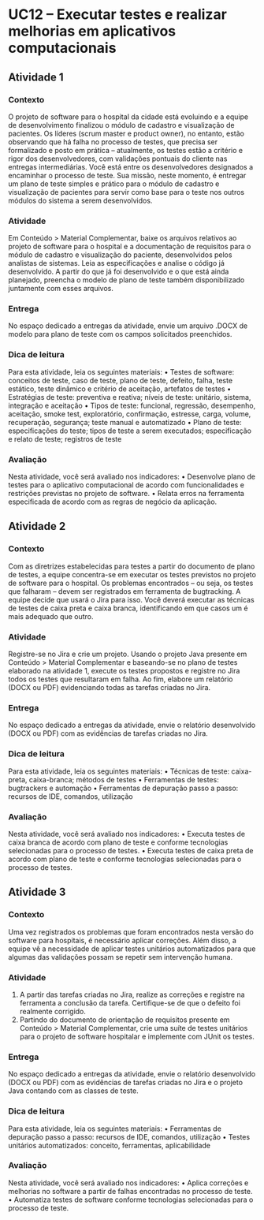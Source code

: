 # UC12 – Executar testes e realizar melhorias em aplicativos computacionais

## Atividade 1

### Contexto
O projeto de software para o hospital da cidade está evoluindo e a equipe de desenvolvimento finalizou o módulo de cadastro e visualização de pacientes. Os líderes (scrum master e product owner), no entanto, estão observando que há falha no processo de testes, que precisa ser formalizado e posto em prática – atualmente, os testes estão a critério e rigor dos desenvolvedores, com validações pontuais do cliente nas entregas intermediárias.
Você está entre os desenvolvedores designados a encaminhar o processo de teste. Sua missão, neste momento, é entregar um plano de teste simples e prático para o módulo de cadastro e visualização de pacientes para servir como base para o teste nos outros módulos do sistema a serem desenvolvidos.

### Atividade
Em Conteúdo > Material Complementar, baixe os arquivos relativos ao projeto de software para o hospital e a documentação de requisitos para o módulo de cadastro e visualização do paciente, desenvolvidos pelos analistas de sistemas. Leia as especificações e analise o código já desenvolvido. A partir do que já foi desenvolvido e o que está ainda planejado, preencha o modelo de plano de teste também disponibilizado juntamente com esses arquivos.

### Entrega
No espaço dedicado a entregas da atividade, envie um arquivo .DOCX de modelo para plano de teste com os campos solicitados preenchidos.

### Dica de leitura
Para esta atividade, leia os seguintes materiais:
•	Testes de software: conceitos de teste, caso de teste, plano de teste, defeito, falha, teste estático, teste dinâmico e critério de aceitação, artefatos de testes
•	Estratégias de teste: preventiva e reativa; níveis de teste: unitário, sistema, integração e aceitação
•	Tipos de teste: funcional, regressão, desempenho, aceitação, smoke test, exploratório, confirmação, estresse, carga, volume, recuperação, segurança; teste manual e automatizado
•	Plano de teste: especificações do teste; tipos de teste a serem executados; especificação e relato de teste; registros de teste

### Avaliação
Nesta atividade, você será avaliado nos indicadores:
•	Desenvolve plano de testes para o aplicativo computacional de acordo com funcionalidades e restrições previstas no projeto de software.
•	Relata erros na ferramenta especificada de acordo com as regras de negócio da aplicação.


## Atividade 2

### Contexto
Com as diretrizes estabelecidas para testes a partir do documento de plano de testes, a equipe concentra-se em executar os testes previstos no projeto de software para o hospital. Os problemas encontrados – ou seja, os testes que falharam – devem ser registrados em ferramenta de bugtracking. A equipe decide que usará o Jira para isso.
Você deverá executar as técnicas de testes de caixa preta e caixa branca, identificando em que casos um é mais adequado que outro.

### Atividade
Registre-se no Jira e crie um projeto. Usando o projeto Java presente em Conteúdo > Material Complementar e baseando-se no plano de testes elaborado na atividade 1, execute os testes propostos e registre no Jira todos os testes que resultaram em falha. Ao fim, elabore um relatório (DOCX ou PDF) evidenciando todas as tarefas criadas no Jira.

### Entrega
No espaço dedicado a entregas da atividade, envie o relatório desenvolvido (DOCX ou PDF) com as evidências de tarefas criadas no Jira.

### Dica de leitura
Para esta atividade, leia os seguintes materiais:
•	Técnicas de teste: caixa-preta, caixa-branca; métodos de testes
•	Ferramentas de testes: bugtrackers e automação
•	Ferramentas de depuração passo a passo: recursos de IDE, comandos, utilização

### Avaliação
Nesta atividade, você será avaliado nos indicadores:
•	Executa testes de caixa branca de acordo com plano de teste e conforme tecnologias selecionadas para o processo de testes.
•	Executa testes de caixa preta de acordo com plano de teste e conforme tecnologias selecionadas para o processo de testes.


## Atividade 3

### Contexto
Uma vez registrados os problemas que foram encontrados nesta versão do software para hospitais, é necessário aplicar correções. Além disso, a equipe vê a necessidade de aplicar testes unitários automatizados para que algumas das validações possam se repetir sem intervenção humana.

### Atividade
1. A partir das tarefas criadas no Jira, realize as correções e registre na ferramenta a conclusão da tarefa. Certifique-se de que o defeito foi realmente corrigido.
2. Partindo do documento de orientação de requisitos presente em Conteúdo > Material Complementar, crie uma suíte de testes unitários para o projeto de software hospitalar e implemente com JUnit os testes.

### Entrega
No espaço dedicado a entregas da atividade, envie o relatório desenvolvido (DOCX ou PDF) com as evidências de tarefas criadas no Jira e o projeto Java contando com as classes de teste.

### Dica de leitura
Para esta atividade, leia os seguintes materiais:
•	Ferramentas de depuração passo a passo: recursos de IDE, comandos, utilização
•	Testes unitários automatizados: conceito, ferramentas, aplicabilidade

### Avaliação
Nesta atividade, você será avaliado nos indicadores:
•	Aplica correções e melhorias no software a partir de falhas encontradas no processo de teste.
•	Automatiza testes de software conforme tecnologias selecionadas para o processo de teste.
